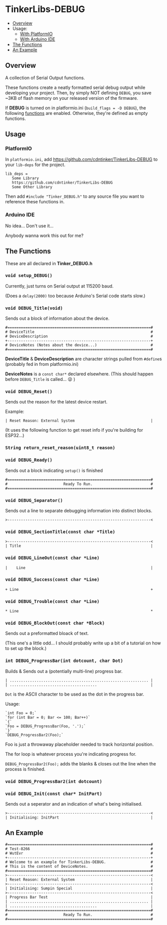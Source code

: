 # TinkerLibs-DEBUG

- [Overview](#overview)
- Usage:
  - [With PlatformIO](#platformio)
  - [With Arduino IDE](#arduino-ide)
- [The Functions](#the-functions)
- [An Example](#an-example)

## Overview
A collection of Serial Output functions.

These functions create a neatly formatted serial debug output while developing your project.  Then, by simply NOT defining `DEBUG`, you save ~3KB of flash memory on your released version of the firmware.

If **DEBUG** is turned on in platformio.ini (`build_flags = -D DEBUG`), the following [functions](#the-functions) are enabled.  Otherwise, they're defined as empty functions.

## Usage
### PlatformIO
In `platformio.ini`, add https://github.com/cdntinker/TinkerLibs-DEBUG to your `lib-deps` for the project.

```
lib_deps =
   Some Library
   https://github.com/cdntinker/TinkerLibs-DEBUG
   Some Other Library
```

Then add `#include "Tinker_DEBUG.h"` to any source file you want to reference these functions in.

### Arduino IDE
No idea...  Don't use it...

Anybody wanna work this out for me?

## The Functions
These are all declared in **Tinker_DEBUG.h**

### `void setup_DEBUG()`
Currently, just turns on Serial output at 115200 baud.

(Does a `delay(2000)` too because Arduino's Serial code starts slow.)

### `void DEBUG_Title(void)`
Sends out a block of information about the device.

    #================================================================#
    # DeviceTitle                                                    #
    # DeviceDescription                                              #
    +----------------------------------------------------------------+
    # DeviceNotes (Notes about the device...)                        #
    #================================================================#

**DeviceTitle** & **DeviceDescription** are character strings pulled from `#define`s (probably fed in from platformio.ini)

**DeviceNotes** is a `const char*` declared elsewhere.  (This should happen before `DEBUG_Title` is called... :stuck_out_tongue_winking_eye: )

### `void DEBUG_Reset()`
Sends out the reason for the latest device restart.

Example:

    | Reset Reason: External System                                  |

(It uses the following function to get reset info if you're building for ESP32...)

### `String return_reset_reason(uint8_t reason)`

### `void DEBUG_Ready()`
Sends out a block indicating `setup()` is finished

    #================================================================#
    #                         Ready To Run.                          #
    #================================================================#

### `void DEBUG_Separator()`
Sends out a line to separate debugging information into distinct blocks.

    >----------------------------------------------------------------<

### `void DEBUG_SectionTitle(const char *Title)`
    >----------------------------------------------------------------<
    | Title                                                          |

### `void DEBUG_LineOut(const char *Line)`
    |    Line                                                        |

### `void DEBUG_Success(const char *Line)`
    + Line                                                           +

### `void DEBUG_Trouble(const char *Line)`
    * Line                                                           *

### `void DEBUG_BlockOut(const char *Block)`
Sends out a preformatted bloack of text.

(This one's a little odd...  I should probably write up a bit of a tutorial on how to set up the block.)

### `int DEBUG_ProgressBar(int dotcount, char Dot)`
Builds & Sends out a (potentially multi-line) progress bar.

    | .............................................................. |
    | .......................................                        |


`Dot` is the ASCII character to be used as the dot in the progress bar.

Usage:

    `int Foo = 0;`
    `for (int Bar = 0; Bar <= 100; Bar++)`
    `{`
    `Foo = DEBUG_ProgressBar(Foo, '.');`
    `}`
    `DEBUG_ProgressBar2(Foo);`

Foo is just a throwaway placeholder needed to track horizontal position.

The for loop is whatever process you're indicating progress for.

`DEBUG_ProgressBar2(Foo);` adds the blanks & closes out the line when the process is finished.

### `void DEBUG_ProgressBar2(int dotcount)`

### `void DEBUG_Init(const char* InitPart)`
Sends out a seperator and an indication of what's being initialised.

    >----------------------------------------------------------------<
    | Initialising: InitPart                                         |

## An Example
    #================================================================#
    # Test-8266                                                      #
    # WutEvr                                                         #
    +----------------------------------------------------------------+
    # Welcome to an example for TinkerLibs-DEBUG.                    #
    # This is the content of DeviceNotes.                            #
    #================================================================#
    >----------------------------------------------------------------<
    | Reset Reason: External System                                  |
    >----------------------------------------------------------------<
    | Initialising: Sumpin Special                                   |
    >----------------------------------------------------------------<
    | Progress Bar Test                                              |
    | .............................................................. |
    | .......................................                        |
    #================================================================#
    #                         Ready To Run.                          #
    #================================================================#
